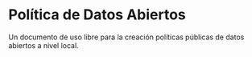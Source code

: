 # Política de Datos Abiertos
Un documento de uso libre para la creación políticas públicas de datos abiertos a nivel local.
